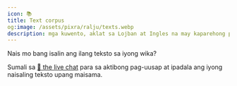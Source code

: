 ```yaml
---
icon: 📚 
title: Text corpus
og:image: /assets/pixra/ralju/texts.webp
description: mga kuwento, aklat sa Lojban at Ingles na may kaparehong pagsasalin
---
```


Nais mo bang isalin ang ilang teksto sa iyong wika?

Sumali sa <a href="/tl/articles/live_chat">💬 the live chat</a> para sa aktibong pag-uusap at ipadala ang iyong naisaling teksto upang maisama.

<!-- export const TEXT_preface = `Press on buttons to hide the column in the language chosen.<br />Wish to translate some text to your language?<br/>Join <a href="${discordChatUrl}">💬 the live chat</a> and send your translation for inclusion.<br/><a href="/texts/"><button class="rounded drop-shadow bg-deep-orange-300 hover:bg-deep-orange-400 focus:bg-deep-orange-400 text-white leading-normal select-none py-2 px-4">🔙 All texts</button></a>`; -->
